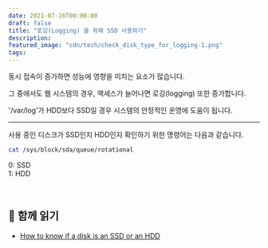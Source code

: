 ```yaml
---
date: 2021-07-16T00:00:00
draft: false
title: "로깅(Logging) 을 위해 SSD 사용하기"
description: 
featured_image: "cdn/tech/check_disk_type_for_logging-1.png"
tags: 
---
```


동시 접속이 증가하면 성능에 영향을 미치는 요소가 많습니다.

그 중에서도 웹 시스템의 경우, 액세스가 늘어나면 로깅(logging) 또한 증가합니다.

'/var/log'가 HDD보다 SSD일 경우 시스템의 안정적인 운영에 도움이 됩니다.

<!--more-->
---

사용 중인 디스크가 SSD인지 HDD인지 확인하기 위한 명령어는 다음과 같습니다.

```bash
cat /sys/block/sda/queue/rotational
```
0: SSD <br>
1: HDD <br>

<br>

## 📖 함께 읽기
* [How to know if a disk is an SSD or an HDD](https://unix.stackexchange.com/questions/65595/how-to-know-if-a-disk-is-an-ssd-or-an-hdd)
